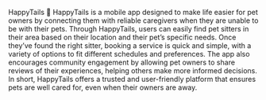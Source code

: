HappyTails 🐾
HappyTails is a mobile app designed to make life easier for pet owners by connecting them with reliable caregivers when they are unable to be with their pets. Through HappyTails, users can easily find pet sitters in their area based on their location and their pet’s specific needs. Once they’ve found the right sitter, booking a service is quick and simple, with a variety of options to fit different schedules and preferences. The app also encourages community engagement by allowing pet owners to share reviews of their experiences, helping others make more informed decisions. In short, HappyTails offers a trusted and user-friendly platform that ensures pets are well cared for, even when their owners are away.
